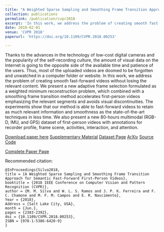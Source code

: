 ```yaml
---
title: "A Weighted Sparse Sampling and Smoothing Frame Transition Approach for Semantic Fast-Forward First-Person Videos"
collection: publications
permalink: /publication/cvpr2018
excerpt: 'In this work, we address the problem of creating smooth fast-forward videos without losing the relevant content'
date: 2018-02-01
venue: 'CVPR 2018'
paperurl: 'https://doi.org/10.1109/CVPR.2018.00253'

---
```

Thanks to the advances in the technology of low-cost digital cameras and the popularity of the self-recording culture, the amount of visual data on the Internet is going to the opposite side of the available time and patience of the users. Thus, most of the uploaded videos are doomed to be forgotten and unwatched in a computer folder or website. In this work, we address the problem of creating smooth fast-forward videos without losing the relevant content. We present a new adaptive frame selection formulated as a weighted minimum reconstruction problem, which combined with a smoothing frame transition method accelerates first-person videos emphasizing the relevant segments and avoids visual discontinuities. The experiments show that our method is able to fast-forward videos to retain as much relevant information and smoothness as the state-of-the-art techniques in less time. We also present a new 80-hours multimodal (RGB-D, IMU, and GPS) dataset of first-person videos with annotations for recorder profile, frame scene, activities, interaction, and attention.

[Download paper here](https://doi.org/10.1109/CVPR.2018.00253)
[Supplementary Material](http://www.verlab.dcc.ufmg.br/semantic-hyperlapse/papers/Supp_CVPR_2018_Weighted_Sparse_Sampling.pdf)
[Dataset Page](https://www.verlab.dcc.ufmg.br/semantic-hyperlapse/cvpr2018-dataset)
[ArXiv](https://arxiv.org/abs/1802.08722)
[Source Code](https://github.com/verlab/SemanticFastForward_CVPR_2018)

[Complete Paper Page](https://www.verlab.dcc.ufmg.br/semantic-hyperlapse/cvpr2018/)

Recommended citation:
```
@InProceedings{Silva2018,
title = {A Weighted Sparse Sampling and Smoothing Frame Transition Approach for Semantic Fast-Forward First-Person Videos},
booktitle = {2018 IEEE Conference on Computer Vision and Pattern Recognition (CVPR)},
author = {M. M. Silva and W. L. S. Ramos and J. P. K. Ferreira and F. C. Chamone and M. F. M. Campos and E. R. Nascimento},
Year = {2018},
Address = {Salt Lake City, USA},
month = {Jun.},
pages = {2383-2392},
doi = {10.1109/CVPR.2018.00253},
ISBN = {978-1-5386-6420-9}
}
```
